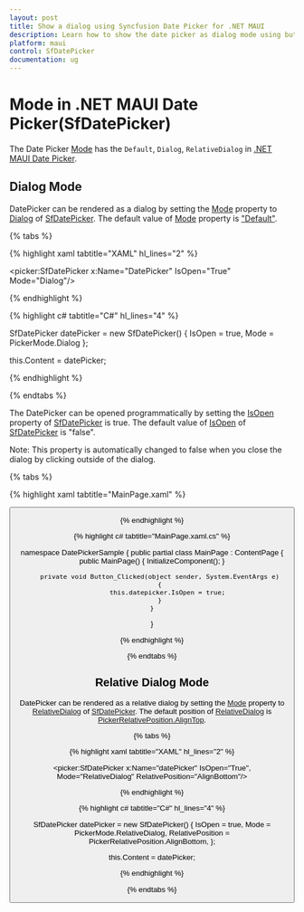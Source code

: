 ```yaml
---
layout: post
title: Show a dialog using Syncfusion Date Picker for .NET MAUI
description: Learn how to show the date picker as dialog mode using button click in syncfusion Date Picker for .NET MAUI (SfDatePicker)
platform: maui
control: SfDatePicker
documentation: ug
---
```


# Mode in .NET MAUI Date Picker(SfDatePicker)

The Date Picker [Mode]() has the `Default`, `Dialog`, `RelativeDialog` in [.NET MAUI Date Picker]().

## Dialog Mode

DatePicker can be rendered as a dialog by setting the [Mode]() property to [Dialog]() of [SfDatePicker](). The default value of [Mode]() property is ["Default"]().

{% tabs %}

{% highlight xaml tabtitle="XAML" hl_lines="2" %}

<picker:SfDatePicker x:Name="DatePicker" IsOpen="True"
                        Mode="Dialog"/>

{% endhighlight %}

{% highlight c# tabtitle="C#" hl_lines="4" %}

SfDatePicker datePicker = new SfDatePicker()
{
    IsOpen = true,
    Mode = PickerMode.Dialog
};

this.Content = datePicker;

{% endhighlight %}

{% endtabs %}

The DatePicker can be opened programmatically by setting the [IsOpen]() property of [SfDatePicker]() is true. The default value of [IsOpen]() of [SfDatePicker]() is "false".

Note: This property is automatically changed to false when you close the dialog by clicking outside of the dialog.

{% tabs %}

{% highlight xaml tabtitle="MainPage.xaml" %}

<ContentPage>
    <Grid>
        <picker:SfDatePicker x:Name="datepicker"
                                Mode="Dialog"/>
        <Button Text="Open Picker" 
                x:Name="pickerButton"
                Clicked="Button_Clicked"
                HorizontalOptions="Center"
                VerticalOptions="Center"
                HeightRequest="50" 
                WidthRequest="100"/>
    </Grid>
</ContentPage>

{% endhighlight %}

{% highlight c# tabtitle="MainPage.xaml.cs" %}

namespace DatePickerSample
{
    public partial class MainPage : ContentPage
    {
        public MainPage()
        {
            InitializeComponent();
        }

        private void Button_Clicked(object sender, System.EventArgs e)
        {
            this.datepicker.IsOpen = true;
        }
    }
}

{% endhighlight %}

{% endtabs %}

## Relative Dialog Mode

DatePicker can be rendered as a relative dialog by setting the [Mode]() property to [RelativeDialog]() of [SfDatePicker](). The default position of [RelativeDialog]() is [PickerRelativePosition.AlignTop]().

{% tabs %}

{% highlight xaml tabtitle="XAML" hl_lines="2" %}

<picker:SfDatePicker x:Name="datePicker"
                        IsOpen="True",
                        Mode="RelativeDialog"
                        RelativePosition="AlignBottom"/>

{% endhighlight %}

{% highlight c# tabtitle="C#" hl_lines="4" %}

SfDatePicker datePicker = new SfDatePicker()
{
    IsOpen = true,
    Mode = PickerMode.RelativeDialog,
    RelativePosition = PickerRelativePosition.AlignBottom,
};

this.Content = datePicker;

{% endhighlight %}

{% endtabs %}